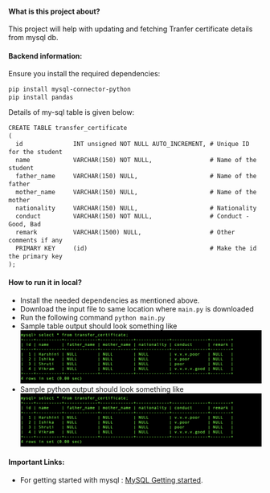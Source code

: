 <h4> What is this project about? </h4>

This project will help with updating and fetching Tranfer certificate
details from mysql db. 

<h4> Backend information: </h4>
<body>
Ensure you install the required dependencies:

```
pip install mysql-connector-python
pip install pandas
```

Details of my-sql table is given below:

```
CREATE TABLE transfer_certificate
(
  id              INT unsigned NOT NULL AUTO_INCREMENT, # Unique ID for the student
  name            VARCHAR(150) NOT NULL,                # Name of the student
  father_name     VARCHAR(150) NULL,                    # Name of the father
  mother_name     VARCHAR(150) NULL,                    # Name of the mother
  nationality     VARCHAR(150) NULL,                    # Nationality
  conduct         VARCHAR(150) NOT NULL,                # Conduct - Good, Bad
  remark          VARCHAR(1500) NULL,                   # Other comments if any
  PRIMARY KEY     (id)                                  # Make the id the primary key
); 
```
</body>
<h4> How to run it in local? </h4>

- Install the needed dependencies as mentioned above.
- Download the input file to same location where `main.py` is downloaded
- Run the following command `python main.py`
- Sample table output should look something like ![this]( https://github.com/VikramSuriyanarayanan/TCGenerator/blob/0c022b7d3bc5bf8389168a9f97f6caae83cca7e6/sample%20output%20of%20table.png)
- Sample python output should look something like ![this]( https://github.com/VikramSuriyanarayanan/TCGenerator/blob/0c022b7d3bc5bf8389168a9f97f6caae83cca7e6/sample%20output%20of%20table.png)


<h4> Important Links: </h4>

- For getting started with mysql : [MySQL Getting started](https://dev.mysql.com/doc/mysql-getting-started/en/#mysql-getting-started-installing).
